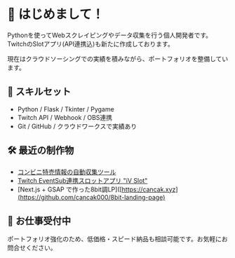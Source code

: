 # 👋 はじめまして！

Pythonを使ってWebスクレイピングやデータ収集を行う個人開発者です。
TwitchのSlotアプリ(API連携込)も新たに作成しております。

現在はクラウドソーシングでの実績を積みながら、ポートフォリオを整備しています。


## 📌 スキルセット
- Python / Flask / Tkinter / Pygame
- Twitch API / Webhook / OBS連携
- Git / GitHub / クラウドワークスで実績あり

## 🛠 最近の制作物

- [コンビニ特売情報の自動収集ツール](https://github.com/cancak000/convenience-store-scraper)
- [Twitch EventSub連携スロットアプリ "iV Slot"](https://github.com/cancak000/twitchslot)
- [Next.js + GSAP で作った8bit調LP]([https://cancak.xyz](https://github.com/cancak000/8bit-landing-page)

## 💼 お仕事受付中

ポートフォリオ強化のため、低価格・スピード納品も相談可能です。お気軽にお問合せください。
